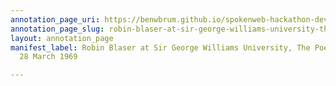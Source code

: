 ```yaml
---
annotation_page_uri: https://benwbrum.github.io/spokenweb-hackathon-development/annotations/robin-blaser-at-sir-george-williams-university-the-poetry-series-28-march-1969-canvas-1-audience.json
annotation_page_slug: robin-blaser-at-sir-george-williams-university-the-poetry-series-28-march-1969-canvas-1-audience
layout: annotation_page
manifest_label: Robin Blaser at Sir George Williams University, The Poetry Series,
  28 March 1969

---
```

